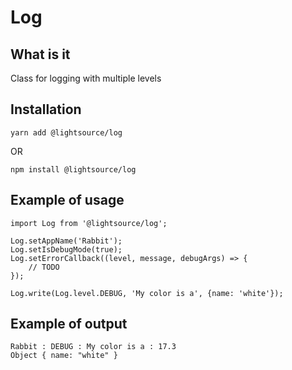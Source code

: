# Log

## What is it
Class for logging with multiple levels

## Installation
```
yarn add @lightsource/log
```
OR
```
npm install @lightsource/log
```

## Example of usage

```
import Log from '@lightsource/log';

Log.setAppName('Rabbit');
Log.setIsDebugMode(true);
Log.setErrorCallback((level, message, debugArgs) => {
    // TODO
});

Log.write(Log.level.DEBUG, 'My color is a', {name: 'white'});
```
## Example of output
```
Rabbit : DEBUG : My color is a : 17.3
Object { name: "white" }
```